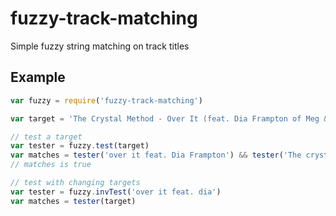 
# fuzzy-track-matching

Simple fuzzy string matching on track titles

## Example

```js
var fuzzy = require('fuzzy-track-matching')

var target = 'The Crystal Method - Over It (feat. Dia Frampton of Meg & Dia)'

// test a target
var tester = fuzzy.test(target)
var matches = tester('over it feat. Dia Frampton') && tester('The crystal method')
// matches is true

// test with changing targets
var tester = fuzzy.invTest('over it feat. dia')
var matches = tester(target)
```

